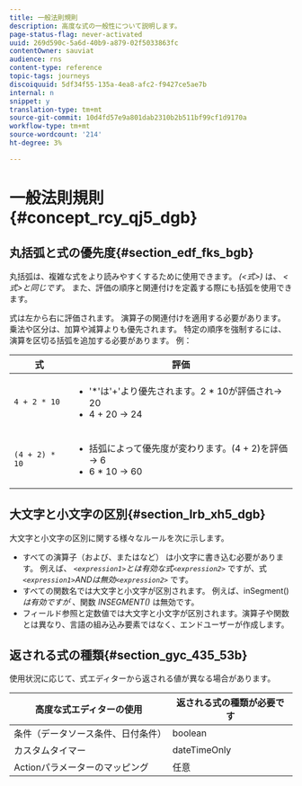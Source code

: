 ```yaml
---
title: 一般法則規則
description: 高度な式の一般性について説明します。
page-status-flag: never-activated
uuid: 269d590c-5a6d-40b9-a879-02f5033863fc
contentOwner: sauviat
audience: rns
content-type: reference
topic-tags: journeys
discoiquuid: 5df34f55-135a-4ea8-afc2-f9427ce5ae7b
internal: n
snippet: y
translation-type: tm+mt
source-git-commit: 10d4fd57e9a801dab2310b2b511bf99cf1d9170a
workflow-type: tm+mt
source-wordcount: '214'
ht-degree: 3%

---
```



# 一般法則規則 {#concept_rcy_qj5_dgb}

## 丸括弧と式の優先度{#section_edf_fks_bgb}

丸括弧は、複雑な式をより読みやすくするために使用できます。 _(&lt;式>)_ は、 _&lt;式>と同じです_。 また、評価の順序と関連付けを定義する際にも括弧を使用できます。

式は左から右に評価されます。 演算子の関連付けを適用する必要があります。乗法や区分は、加算や減算よりも優先されます。 特定の順序を強制するには、演算を区切る括弧を追加する必要があります。 例：

<!--```5 + 2 * 10 = 25, and (5 + 2) * 10 = 70```-->

| 式 | 評価 |
|--- |--- |
| `4 + 2 * 10` | <ul><li>&#39;*&#39;は&#39;+&#39;より優先されます。2 * 10が評価され→ 20</li><li>4 + 20 → 24</li></ul> |
| `(4 + 2) * 10` | <ul><li>括弧によって優先度が変わります。(4 + 2)を評価→ 6</li><li> 6 * 10 → 60</li></ul> |

## 大文字と小文字の区別{#section_lrb_xh5_dgb}

大文字と小文字の区別に関する様々なルールを次に示します。

* すべての演算子（および、またはなど） は小文字に書き込む必要があります。 例えば、 _`<expression1>`とは有効な式`<expression2>`_ ですが、式 _`<expression1>`ANDは無効`<expression2>`_ です。
* すべての関数名では大文字と小文字が区別されます。 例えば、inSegment() _は有効ですが_ 、関数 _INSEGMENT()_ は無効です。
* フィールド参照と定数値では大文字と小文字が区別されます。演算子や関数とは異なり、言語の組み込み要素ではなく、エンドユーザーが作成します。

## 返される式の種類{#section_gyc_435_53b}

使用状況に応じて、式エディターから返される値が異なる場合があります。

| 高度な式エディターの使用 | 返される式の種類が必要です |
|--- |--- |
| 条件（データソース条件、日付条件） | boolean |
| カスタムタイマー | dateTimeOnly |
| Actionパラメーターのマッピング | 任意 |
